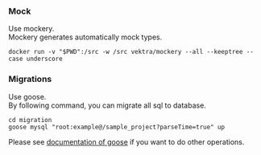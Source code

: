 ### Mock
Use mockery.  
Mockery generates automatically mock types.
```shell
docker run -v "$PWD":/src -w /src vektra/mockery --all --keeptree --case underscore
```

### Migrations
Use goose.  
By following command, you can migrate all sql to database.
```shell
cd migration
goose mysql "root:example@/sample_project?parseTime=true" up
```

Please see [documentation of goose](https://github.com/pressly/goose) if you want to do other operations.
